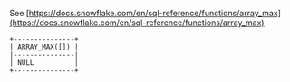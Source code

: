 See [https://docs.snowflake.com/en/sql-reference/functions/array_max](https://docs.snowflake.com/en/sql-reference/functions/array_max)
```
+---------------+
| ARRAY_MAX([]) |
|---------------|
| NULL          |
+---------------+
```
